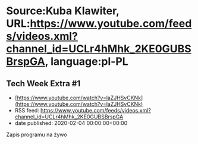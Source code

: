 # Source:Kuba Klawiter, URL:https://www.youtube.com/feeds/videos.xml?channel_id=UCLr4hMhk_2KE0GUBSBrspGA, language:pl-PL

## Tech Week Extra #1
 - [https://www.youtube.com/watch?v=laZJHSvCKNk](https://www.youtube.com/watch?v=laZJHSvCKNk)
 - RSS feed: https://www.youtube.com/feeds/videos.xml?channel_id=UCLr4hMhk_2KE0GUBSBrspGA
 - date published: 2020-02-04 00:00:00+00:00

Zapis programu na żywo

